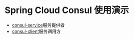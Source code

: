 # Spring Cloud Consul 使用演示

- [consul-service](https://github.com/li-ze-lin/spring-component-use-demo/tree/master/cloud-consul/consul-service)服务提供者
- [consul-client](https://github.com/li-ze-lin/spring-component-use-demo/tree/master/cloud-consul/consul-client)服务调用方